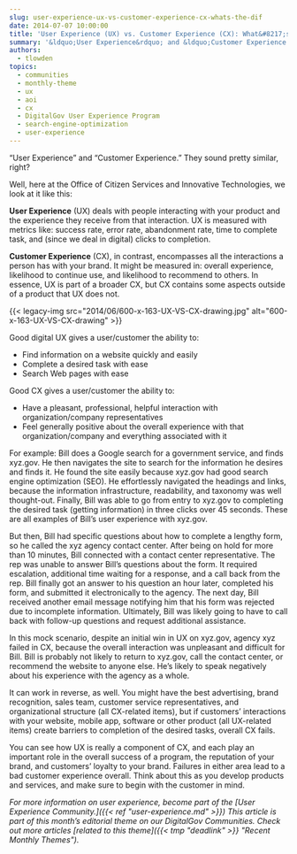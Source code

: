 ```yaml
---
slug: user-experience-ux-vs-customer-experience-cx-whats-the-dif
date: 2014-07-07 10:00:00
title: 'User Experience (UX) vs. Customer Experience (CX): What&#8217;s the Dif?'
summary: '&ldquo;User Experience&rdquo; and &ldquo;Customer Experience.&rdquo; They sound pretty similar, right? Well, here at the Office of Citizen Services and Innovative Technologies, we look at it like this: User Experience (UX) deals with people interacting with your product and the experience they receive from that interaction. UX is measured with metrics like: success rate, error rate,'
authors:
  - tlowden
topics:
  - communities
  - monthly-theme
  - ux
  - aoi
  - cx
  - DigitalGov User Experience Program
  - search-engine-optimization
  - user-experience
---
```


“User Experience” and “Customer Experience.” They sound pretty similar, right?

Well, here at the Office of Citizen Services and Innovative Technologies, we look at it like this:

**User Experience** (UX) deals with people interacting with your product and the experience they receive from that interaction. UX is measured with metrics like: success rate, error rate, abandonment rate, time to complete task, and (since we deal in digital) clicks to completion.

**Customer Experience** (CX), in contrast, encompasses all the interactions a person has with your brand. It might be measured in: overall experience, likelihood to continue use, and likelihood to recommend to others. In essence, UX is part of a broader CX, but CX contains some aspects outside of a product that UX does not.

{{< legacy-img src="2014/06/600-x-163-UX-VS-CX-drawing.jpg" alt="600-x-163-UX-VS-CX-drawing" >}}

Good digital UX gives a user/customer the ability to:

  * Find information on a website quickly and easily
  * Complete a desired task with ease
  * Search Web pages with ease

Good CX gives a user/customer the ability to:

  * Have a pleasant, professional, helpful interaction with organization/company representatives
  * Feel generally positive about the overall experience with that organization/company and everything associated with it

For example: Bill does a Google search for a government service, and finds xyz.gov. He then navigates the site to search for the information he desires and finds it. He found the site easily because xyz.gov had good search engine optimization (SEO). He effortlessly navigated the headings and links, because the information infrastructure, readability, and taxonomy was well thought-out. Finally, Bill was able to go from entry to xyz.gov to completing the desired task (getting information) in three clicks over 45 seconds. These are all examples of Bill’s user experience with xyz.gov.

But then, Bill had specific questions about how to complete a lengthy form, so he called the xyz agency contact center. After being on hold for more than 10 minutes, Bill connected with a contact center representative. The rep was unable to answer Bill’s questions about the form. It required escalation, additional time waiting for a response, and a call back from the rep. Bill finally got an answer to his question an hour later, completed his form, and submitted it electronically to the agency. The next day, Bill received another email message notifying him that his form was rejected due to incomplete information. Ultimately, Bill was likely going to have to call back with follow-up questions and request additional assistance.

In this mock scenario, despite an initial win in UX on xyz.gov, agency xyz failed in CX, because the overall interaction was unpleasant and difficult for Bill. Bill is probably not likely to return to xyz.gov, call the contact center, or recommend the website to anyone else. He’s likely to speak negatively about his experience with the agency as a whole.

It can work in reverse, as well. You might have the best advertising, brand recognition, sales team, customer service representatives, and organizational structure (all CX-related items), but if customers’ interactions with your website, mobile app, software or other product (all UX-related items) create barriers to completion of the desired tasks, overall CX fails.

You can see how UX is really a component of CX, and each play an important role in the overall success of a program, the reputation of your brand, and customers’ loyalty to your brand. Failures in either area lead to a bad customer experience overall. Think about this as you develop products and services, and make sure to begin with the customer in mind.

_For more information on user experience, become part of the [User Experience Community.]({{< ref "user-experience.md" >}})_
_This article is part of this month&#8217;s editorial theme on our DigitalGov Communities. Check out more articles [related to this theme]({{< tmp "deadlink" >}} "Recent Monthly Themes")._